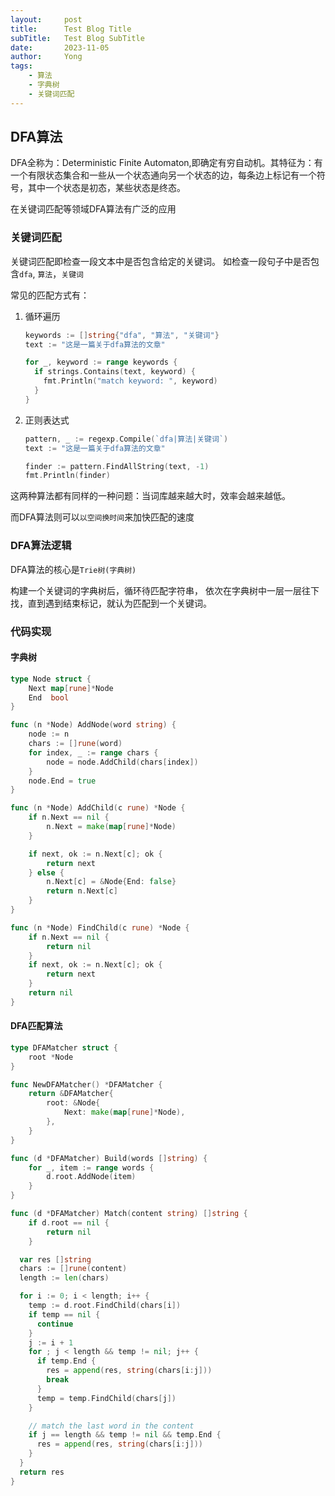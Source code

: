 ```yaml
---
layout: 	post
title: 		Test Blog Title
subTitle: 	Test Blog SubTitle
date: 		2023-11-05
author:     Yong
tags:
    - 算法
    - 字典树
    - 关键词匹配
---
```


## DFA算法

DFA全称为：Deterministic Finite Automaton,即确定有穷自动机。其特征为：有一个有限状态集合和一些从一个状态通向另一个状态的边，每条边上标记有一个符号，其中一个状态是初态，某些状态是终态。

在关键词匹配等领域DFA算法有广泛的应用

### 关键词匹配

关键词匹配即检查一段文本中是否包含给定的关键词。
如检查一段句子中是否包含`dfa`, `算法`，`关键词`

常见的匹配方式有：

1. 循环遍历

   ```go
   keywords := []string{"dfa", "算法", "关键词"}
   text := "这是一篇关于dfa算法的文章"
   
   for _, keyword := range keywords {
     if strings.Contains(text, keyword) {
       fmt.Println("match keyword: ", keyword)
     }
   }
   ```

2. 正则表达式

   ```go
   pattern, _ := regexp.Compile(`dfa|算法|关键词`)
   text := "这是一篇关于dfa算法的文章"
   
   finder := pattern.FindAllString(text, -1)
   fmt.Println(finder)
   ```

这两种算法都有同样的一种问题：当词库越来越大时，效率会越来越低。

而DFA算法则可以`以空间换时间`来加快匹配的速度

### DFA算法逻辑

DFA算法的核心是`Trie树(字典树)`

构建一个关键词的字典树后，循环待匹配字符串， 依次在字典树中一层一层往下找，直到遇到结束标记，就认为匹配到一个关键词。

### 代码实现

#### 字典树

```go
type Node struct {
	Next map[rune]*Node
	End  bool
}

func (n *Node) AddNode(word string) {
	node := n
	chars := []rune(word)
	for index, _ := range chars {
		node = node.AddChild(chars[index])
	}
	node.End = true
}

func (n *Node) AddChild(c rune) *Node {
	if n.Next == nil {
		n.Next = make(map[rune]*Node)
	}

	if next, ok := n.Next[c]; ok {
		return next
	} else {
		n.Next[c] = &Node{End: false}
		return n.Next[c]
	}
}

func (n *Node) FindChild(c rune) *Node {
	if n.Next == nil {
		return nil
	}
	if next, ok := n.Next[c]; ok {
		return next
	}
	return nil
}
```

#### DFA匹配算法

```go
type DFAMatcher struct {
	root *Node
}

func NewDFAMatcher() *DFAMatcher {
	return &DFAMatcher{
		root: &Node{
			Next: make(map[rune]*Node),
		},
	}
}

func (d *DFAMatcher) Build(words []string) {
	for _, item := range words {
		d.root.AddNode(item)
	}
}

func (d *DFAMatcher) Match(content string) []string {
	if d.root == nil {
		return nil
	}

  var res []string
  chars := []rune(content)
  length := len(chars)

  for i := 0; i < length; i++ {
    temp := d.root.FindChild(chars[i])
    if temp == nil {
      continue
    }
    j := i + 1
    for ; j < length && temp != nil; j++ {
      if temp.End {
        res = append(res, string(chars[i:j]))
        break
      }
      temp = temp.FindChild(chars[j])
    }

    // match the last word in the content
    if j == length && temp != nil && temp.End {
      res = append(res, string(chars[i:j]))
    }
  }
  return res
}
```






